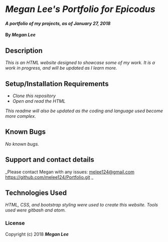 # _Megan Lee's Portfolio for Epicodus_

#### _A portfolio of my projects, as of January 27, 2018_

#### By _Megan Lee_

## Description

_This is an HTML website designed to showcase some of my work.  It is a work in progress, and will be updated as I learn more._

## Setup/Installation Requirements

* _Clone this repository_
* _Open and read the HTML_

_This readme will also be updated as the coding and language used become more complex._

## Known Bugs

_No known bugs._

## Support and contact details

_Please contact Megan with any issues: melee124@gmail.com
https://github.com/melee124/Portfolio.git _

## Technologies Used

_HTML, CSS, and bootstrap styling were used to create this website.  Tools used were gitbash and atom._

### License


Copyright (c) 2018 **_Megan Lee_**
